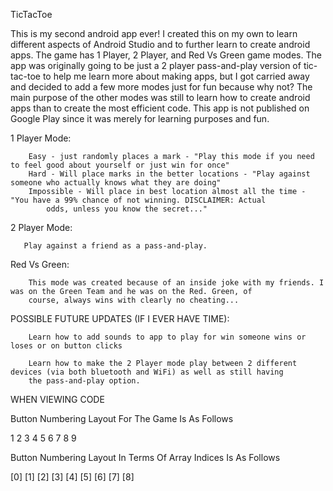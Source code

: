 TicTacToe

This is my second android app ever! I created this on my own to learn different aspects of Android Studio and to further learn
to create android apps. The game has 1 Player, 2 Player, and Red Vs Green game modes. The app was originally going to be just a 2 player
pass-and-play version of tic-tac-toe to help me learn more about making apps, but I got carried away and decided to add a few more modes
just for fun because why not? The main purpose of the other modes was still to learn how to create android apps than to create the most
efficient code. This app is not published on Google Play since it was merely for learning purposes and fun.

1 Player Mode:

        Easy - just randomly places a mark - "Play this mode if you need to feel good about yourself or just win for once"
        Hard - Will place marks in the better locations - "Play against someone who actually knows what they are doing"
        Impossible - Will place in best location almost all the time - "You have a 99% chance of not winning. DISCLAIMER: Actual
			odds, unless you know the secret..."
     
     
2 Player Mode:

       Play against a friend as a pass-and-play.
      
      
Red Vs Green:

        This mode was created because of an inside joke with my friends. I was on the Green Team and he was on the Red. Green, of
        course, always wins with clearly no cheating...
        



POSSIBLE FUTURE UPDATES (IF I EVER HAVE TIME):

        Learn how to add sounds to app to play for win someone wins or loses or on button clicks
        
        Learn how to make the 2 Player mode play between 2 different devices (via both bluetooth and WiFi) as well as still having
        the pass-and-play option.



WHEN VIEWING CODE

Button Numbering Layout For The Game Is As Follows

   1    2    3
   4    5    6
   7    8    9

Button Numbering Layout In Terms Of Array Indices Is As Follows

   [0]  [1]  [2]
   [3]  [4]  [5]
   [6]  [7]  [8]
